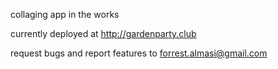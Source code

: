 collaging app in the works

currently deployed at http://gardenparty.club

request bugs and report features to forrest.almasi@gmail.com